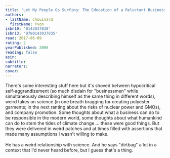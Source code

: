 ```yaml
---
title: 'Let My People Go Surfing: The Education of a Reluctant Businessman'
authors:
- lastName: Chouinard
  firstName: Yvon
isbn10: '0143037838'
isbn13: '9780143037835'
read: 2017-06-09
rating: 2
yearPublished: 2006
reading: false
asin:
subtitle:
narrators:
cover:
---
```

There's some interesting stuff here but it's shoved between hypocritical self-aggrandizement (so much disdain for "businessmen" while simultaneously describing himself as the same thing in different words), weird takes on science (in one breath bragging for creating polyester garments; in the next ranting about the risks of nuclear power and GMOs), and company promotion. Some thoughts about what a business can do to be responsible in the modern world, some thoughts about what humankind can do to stem the tides of climate change … these were good things. But they were delivered in weird patches and at times filled with assertions that made many assumptions I wasn't willing to make.<br/><br/>He has a weird relationship with science. And he says "dirtbag" a lot in a context that I'd never heard before, but I guess that's a thing.